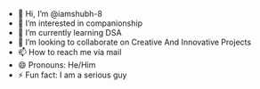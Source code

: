 - 👋 Hi, I’m @iamshubh-8
- 👀 I’m interested in companionship
- 🌱 I’m currently learning DSA
- 💞️ I’m looking to collaborate on Creative And Innovative Projects
- 📫 How to reach me via mail
- 😄 Pronouns: He/Him
- ⚡ Fun fact: I am a serious guy

<!---
iamshubh-8/iamshubh-8 is a ✨ special ✨ repository because its `README.md` (this file) appears on your GitHub profile.
You can click the Preview link to take a look at your changes.
--->
